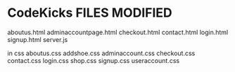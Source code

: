 # CodeKicks  FILES MODIFIED
aboutus.html
adminaccountpage.html
checkout.html
contact.html
login.html
signup.html
server.js

in css
aboutus.css
addshoe.css
adminaccount.css
checkout.css
contact.css
login.css
shop.css
signup.css
useraccount.css
